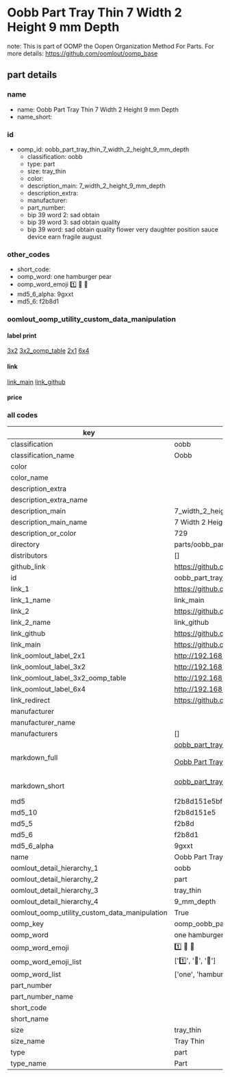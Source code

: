 # Oobb Part Tray Thin 7 Width 2 Height 9 mm Depth  

note: This is part of OOMP the Oopen Organization Method For Parts. For more details: https://github.com/oomlout/oomp_base

##  part details
  







### name
* name: Oobb Part Tray Thin 7 Width 2 Height 9 mm Depth
* name_short: 
### id
* oomp_id: oobb_part_tray_thin_7_width_2_height_9_mm_depth
  * classification: oobb
  * type: part
  * size: tray_thin
  * color: 
  * description_main: 7_width_2_height_9_mm_depth
  * description_extra: 
  * manufacturer: 
  * part_number: 
  * bip 39 word 2: sad obtain
  * bip 39 word 3: sad obtain quality
  * bip 39 word: sad obtain quality flower very daughter position sauce device earn fragile august

### other_codes
* short_code: 
* oomp_word: one hamburger pear
* oomp_word_emoji :one: :hamburger: :pear:
* md5_6_alpha: 9gxxt
* md5_6: f2b8d1






### oomlout_oomp_utility_custom_data_manipulation
#### label print
[3x2](http://192.168.1.245:1112/?label=oomp%209gxxt)
[3x2_oomp_table](http://192.168.1.108:1112/?label=oomp%209gxxt)
[2x1](http://192.168.1.242:1112/?label=oomp%209gxxt)
[6x4](http://192.168.1.55:1112/?label=oomp%209gxxt)    

#### link

[link_main](https://github.com/oomlout/oomlout_oomp_version_1_messy/tree/main/parts/oobb_part_tray_thin_7_width_2_height_9_mm_depth) [link_github](https://github.com/oomlout/oomlout_oomp_version_1_messy/tree/main/parts/oobb_part_tray_thin_7_width_2_height_9_mm_depth)                             

#### price







### all codes 
| key | value |  
| --- | --- |  
| classification | oobb |  
| classification_name | Oobb |  
| color |  |  
| color_name |  |  
| description_extra |  |  
| description_extra_name |  |  
| description_main | 7_width_2_height_9_mm_depth |  
| description_main_name | 7 Width 2 Height 9 mm Depth |  
| description_or_color | 729 |  
| directory | parts/oobb_part_tray_thin_7_width_2_height_9_mm_depth |  
| distributors | [] |  
| github_link | https://github.com/oomlout/oomlout_oomp_part_src/tree/main/parts/oobb_part_tray_thin_7_width_2_height_9_mm_depth |  
| id | oobb_part_tray_thin_7_width_2_height_9_mm_depth |  
| link_1 | https://github.com/oomlout/oomlout_oomp_version_1_messy/tree/main/parts/oobb_part_tray_thin_7_width_2_height_9_mm_depth |  
| link_1_name | link_main |  
| link_2 | https://github.com/oomlout/oomlout_oomp_version_1_messy/tree/main/parts/oobb_part_tray_thin_7_width_2_height_9_mm_depth |  
| link_2_name | link_github |  
| link_github | https://github.com/oomlout/oomlout_oomp_version_1_messy/tree/main/parts/oobb_part_tray_thin_7_width_2_height_9_mm_depth |  
| link_main | https://github.com/oomlout/oomlout_oomp_version_1_messy/tree/main/parts/oobb_part_tray_thin_7_width_2_height_9_mm_depth |  
| link_oomlout_label_2x1 | http://192.168.1.242:1112/?label=oomp%209gxxt |  
| link_oomlout_label_3x2 | http://192.168.1.245:1112/?label=oomp%209gxxt |  
| link_oomlout_label_3x2_oomp_table | http://192.168.1.108:1112/?label=oomp%209gxxt |  
| link_oomlout_label_6x4 | http://192.168.1.55:1112/?label=oomp%209gxxt |  
| link_redirect | https://github.com/oomlout/oomlout_oomp_version_1_messy/tree/main/parts/oobb_part_tray_thin_7_width_2_height_9_mm_depth |  
| manufacturer |  |  
| manufacturer_name |  |  
| manufacturers | [] |  
| markdown_full | [oobb_part_tray_thin_7_width_2_height_9_mm_depth](none)<br>[](none)<br>[Oobb Part Tray Thin 7 Width 2 Height 9 Mm Depth](none)<br><br> |  
| markdown_short | [oobb_part_tray_thin_7_width_2_height_9_mm_depth](none)<br><br> |  
| md5 | f2b8d151e5bf950cdf7975995e6625ed |  
| md5_10 | f2b8d151e5 |  
| md5_5 | f2b8d |  
| md5_6 | f2b8d1 |  
| md5_6_alpha | 9gxxt |  
| name | Oobb Part Tray Thin 7 Width 2 Height 9 mm Depth |  
| oomlout_detail_hierarchy_1 | oobb |  
| oomlout_detail_hierarchy_2 | part |  
| oomlout_detail_hierarchy_3 | tray_thin |  
| oomlout_detail_hierarchy_4 | 9_mm_depth |  
| oomlout_oomp_utility_custom_data_manipulation | True |  
| oomp_key | oomp_oobb_part_tray_thin_7_width_2_height_9_mm_depth |  
| oomp_word | one hamburger pear |  
| oomp_word_emoji | :one: :hamburger: :pear: |  
| oomp_word_emoji_list | [':one:', ':hamburger:', ':pear:'] |  
| oomp_word_list | ['one', 'hamburger', 'pear'] |  
| part_number |  |  
| part_number_name |  |  
| short_code |  |  
| short_name |  |  
| size | tray_thin |  
| size_name | Tray Thin |  
| type | part |  
| type_name | Part |  
